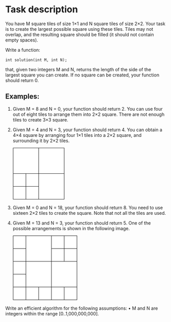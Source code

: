 # Task description

You have M square tiles of size 1×1 and N square tiles of size 2×2. Your task is to create the largest possible square using these tiles. Tiles may not overlap, and the resulting square should be filled (it should not contain empty spaces).

Write a function:
```
int solution(int M, int N);
```

that, given two integers M and N, returns the length of the side of the largest square you can create. If no square can be created, your function should return 0.

## Examples:

1. Given M = 8 and N = 0, your function should return 2. You can use four out of eight tiles to arrange them into 2×2 square. There are not enough tiles to create 3×3 square.

2. Given M = 4 and N = 3, your function should return 4. You can obtain a 4×4 square by arranging four 1×1 tiles into a 2×2 square, and surrounding it by 2×2 tiles.

    ![example1](./task44/example1.drawio.png)

3. Given M = 0 and N = 18, your function should return 8. You need to use sixteen 2×2 tiles to create the square. Note that not all the tiles are used.

4. Given M = 13 and N = 3, your function should return 5. One of the possible arrangements is shown in the following image.

    ![example2](./task44/example2.drawio.png)

Write an efficient algorithm for the following assumptions:
• M and N are integers within the range [0..1,000,000,000].